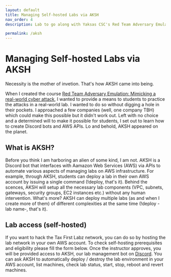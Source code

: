 ```yaml
---
layout: default
title: Managing Self-hosted Labs via AKSH 
nav_order: 4
description: Lab to go along with Yaksas CSC's Red Team Adversary Emulation course  

permalink: /aksh
---
```

# Managing Self-hosted Labs via AKSH

Necessity is the mother of invetion. That's how AKSH came into being.

When I created the course [Red Team Adversary Emulation: Mimicking a real-world cyber attack](https://yks.red/RTAE), I wanted to provide a means to students to practice the attacks in a real-world lab. I wanted to do so without digging a hole in their pockets. I approached a few companies (well, one company TBH) which could make this possible but it didn't work out. Left with no choice and a determined will to make it possible for students, I set out to learn how to create Discord bots and AWS APIs. Lo and behold, AKSH appeared on the planet.

## What is AKSH?

Before you think I am harboring an alien of some kind, I am not. AKSH is a Discord bot that interfaces with Aamazon Web Services (AWS) via APIs to automate various aspects of managing labs on AWS infrastructure. For example, through AKSH, students can deploy a lab in their own AWS account by issuing a single command (!deploy, that's it). Behind the scences, AKSH will setup all the necessary lab components (VPC, subnets, gateways, security groups, EC2 instances etc.) without any human intervention. What's more? AKSH can deploy multiple labs (as and when I create more of them) of different complexities at the same time (!deploy -lab name-, that's it).     


## Lab access (self-hosted)

If you want to hack the Tax First Labz network, you can do so by hosting the lab network in your own AWS account. To check self-hosting prerequisites and eligibility please fill the form below. Once the instructor approves, you will be provided access to AKSH, our lab management bot on [Discord](https://yks.red/discord). You can ask AKSH to automatically deploy / destroy the lab environment in your AWS account, list machines, check lab status, start, stop, reboot and revert machines.
